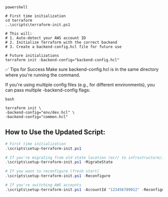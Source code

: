 ```
powershell
```

    # First time initialization
    cd terraform
    ..\scripts\terraform-init.ps1

    # This will:
    # 1. Auto-detect your AWS account ID
    # 2. Initialize Terraform with the correct backend
    # 3. Create a backend-config.hcl file for future use

    # Future initializations
    terraform init -backend-config="backend-config.hcl"

✅ Tips for Success
Make sure backend-config.hcl is in the same directory where you're running the command.

If you're using multiple config files (e.g., for different environments), you can pass multiple -backend-config flags:

```
bash
```

    terraform init \
    -backend-config="env/dev.hcl" \
    -backend-config="common.hcl"


## How to Use the Updated Script:

```powershell
# First time initialization
.\scripts\setup-terraform-init.ps1

# If you're migrating from old state location (ecr/ to infrastructure/)
.\scripts\setup-terraform-init.ps1 -MigrateState

# If you want to reconfigure (fresh start)
.\scripts\setup-terraform-init.ps1 -Reconfigure

# If you're switching AWS accounts
.\scripts\setup-terraform-init.ps1 -AccountId "123456789012" -Reconfigure
```

